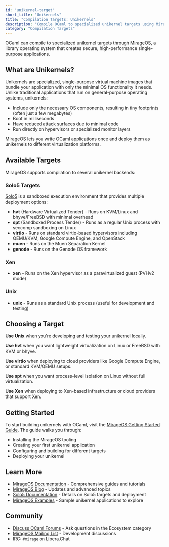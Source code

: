 ```yaml
---
id: "unikernel-target"
short_title: "Unikernels"
title: "Compilation Targets: Unikernels"
description: "Compile OCaml to specialized unikernel targets using MirageOS. Create minimal, fast-booting applications for hvt, virtio, Xen, and more with reduced attack surfaces."
category: "Compilation Targets"
---
```


OCaml can compile to specialized unikernel targets through [MirageOS](https://mirage.io), a library operating system that creates secure, high-performance single-purpose applications.

## What are Unikernels?

Unikernels are specialized, single-purpose virtual machine images that bundle your application with only the minimal OS functionality it needs. Unlike traditional applications that run on general-purpose operating systems, unikernels:

- Include only the necessary OS components, resulting in tiny footprints (often just a few megabytes)
- Boot in milliseconds
- Have reduced attack surfaces due to minimal code
- Run directly on hypervisors or specialized monitor layers

MirageOS lets you write OCaml applications once and deploy them as unikernels to different virtualization platforms.

## Available Targets

MirageOS supports compilation to several unikernel backends:

### Solo5 Targets

[Solo5](https://github.com/Solo5/solo5) is a sandboxed execution environment that provides multiple deployment options:

- **hvt** (Hardware Virtualized Tender) - Runs on KVM/Linux and bhyve/FreeBSD with minimal overhead
- **spt** (Sandboxed Process Tender) - Runs as a regular Unix process with seccomp sandboxing on Linux
- **virtio** - Runs on standard virtio-based hypervisors including QEMU/KVM, Google Compute Engine, and OpenStack
- **muen** - Runs on the Muen Separation Kernel
- **genode** - Runs on the Genode OS framework

### Xen

- **xen** - Runs on the Xen hypervisor as a paravirtualized guest (PVHv2 mode)

### Unix

- **unix** - Runs as a standard Unix process (useful for development and testing)

## Choosing a Target

**Use Unix** when you're developing and testing your unikernel locally.

**Use hvt** when you want lightweight virtualization on Linux or FreeBSD with KVM or bhyve.

**Use virtio** when deploying to cloud providers like Google Compute Engine, or standard KVM/QEMU setups.

**Use spt** when you want process-level isolation on Linux without full virtualization.

**Use Xen** when deploying to Xen-based infrastructure or cloud providers that support Xen.

## Getting Started

To start building unikernels with OCaml, visit the [MirageOS Getting Started Guide](https://mirage.io/docs/). The guide walks you through:

- Installing the MirageOS tooling
- Creating your first unikernel application
- Configuring and building for different targets
- Deploying your unikernel

## Learn More

- [MirageOS Documentation](https://mirage.io/docs/) - Comprehensive guides and tutorials
- [MirageOS Blog](https://mirage.io/blog/) - Updates and advanced topics
- [Solo5 Documentation](https://github.com/Solo5/solo5) - Details on Solo5 targets and deployment
- [MirageOS Examples](https://github.com/mirage/mirage-skeleton) - Sample unikernel applications to explore

## Community

- [Discuss OCaml Forums](https://discuss.ocaml.org/) - Ask questions in the Ecosystem category
- [MirageOS Mailing List](https://lists.xenproject.org/cgi-bin/mailman/listinfo/mirageos-devel) - Development discussions
- IRC: `#mirage` on Libera.Chat